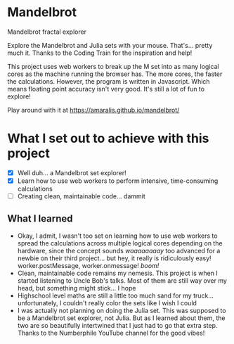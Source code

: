 # Mandelbrot

Mandelbrot fractal explorer

Explore the Mandelbrot and Julia sets with your mouse. That's... pretty much it. Thanks to the Coding Train for the inspiration and help!

This project uses web workers to break up the M set into as many logical cores as the machine running the browser has. The more cores, the faster the calculations. However, the program is written in Javascript. Which means floating point accuracy isn't very good. It's still a lot of fun to explore!

Play around with it at https://amaralis.github.io/mandelbrot/

# What I set out to achieve with this project

- [X] Well duh... a Mandelbrot set explorer!
- [X] Learn how to use web workers to perform intensive, time-consuming calculations
- [ ] Creating clean, maintainable code... dammit

## What I learned

* Okay, I admit, I wasn't too set on learning how to use web workers to spread the calculations across multiple logical cores depending on the hardware, since the concept sounds *waaaaaaaay* too advanced for a newbie on their third project... but hey, it really is ridiculously easy! worker.postMessage, worker.onmessage! *boom!*
* Clean, maintainable code remains my nemesis. This project is when I started listening to Uncle Bob's talks. Most of them are still way over my head, but something might stick... I hope
* Highschool level maths are still a little too much sand for my truck... unfortunately, I couldn't really color the sets like I wish I could
* I was actually not planning on doing the Julia set. This was supposed to be a Mandelbrot set explorer, not Julia. But as I learned about them, the two are so beautifully intertwined that I just had to go that extra step. Thanks to the Numberphile YouTube channel for the good vibes!
